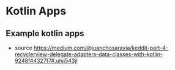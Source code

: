 # Kotlin Apps



## Example kotlin apps

- source https://medium.com/@juanchosaravia/keddit-part-4-recyclerview-delegate-adapters-data-classes-with-kotlin-9248f44327f7#.uhji543jl